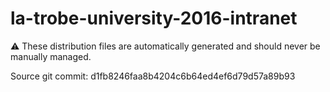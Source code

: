 # la-trobe-university-2016-intranet

:warning: These distribution files are automatically generated and should never be manually managed.

Source git commit: d1fb8246faa8b4204c6b64ed4ef6d79d57a89b93
